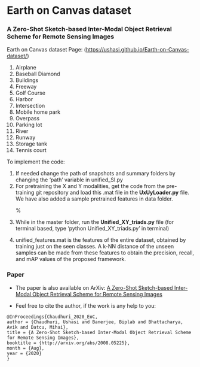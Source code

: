 # Earth on Canvas dataset
### A Zero-Shot Sketch-based Inter-Modal Object Retrieval Scheme for Remote Sensing Images 

Earth on Canvas dataset Page: (https://ushasi.github.io/Earth-on-Canvas-dataset/)


1. Airplane
2. Baseball Diamond
3. Buildings
4. Freeway
5. Golf Course
6. Harbor
7. Intersection
8. Mobile home park
9. Overpass
10. Parking lot
11. River
12. Runway
13. Storage tank
14. Tennis court

To implement the code:
<ol>

<li> If needed change the path of snapshots and summary folders by changing the ‘path’ variable in unified_SI.py

<li> For pretraining the X and Y modalities, get the code from the pre-training git repository and load this .mat file in the <b>UxUyLoader.py</b> file. We have also added a sample pretrained features in data folder. </li>

%<li> While in the master folder, run the <b>Unified_XY_triads.py</b> file (for terminal based, type ‘python Unified_XY_triads.py’ in terminal) </li> 

<li> unified_features.mat is the features of the entire dataset, obtained by training just on the seen classes.  A k-NN distance of the unseen samples can be made from these features to obtain the precision, recall, and mAP values of the proposed framework.  </li>
</ol>





### Paper

*    The paper is also available on ArXiv: [A Zero-Shot Sketch-based Inter-Modal Object Retrieval Scheme for Remote Sensing Images](https://arxiv.org/pdf/2008.05225.pdf)

*   Feel free to cite the author, if the work is any help to you:

```
@InProceedings{Chaudhuri_2020_EoC,
author = {Chaudhuri, Ushasi and Banerjee, Biplab and Bhattacharya, Avik and Datcu, Mihai},
title = {A Zero-Shot Sketch-based Inter-Modal Object Retrieval Scheme for Remote Sensing Images},
booktitle = {http://arxiv.org/abs/2008.05225},
month = {Aug},
year = {2020}
} 
